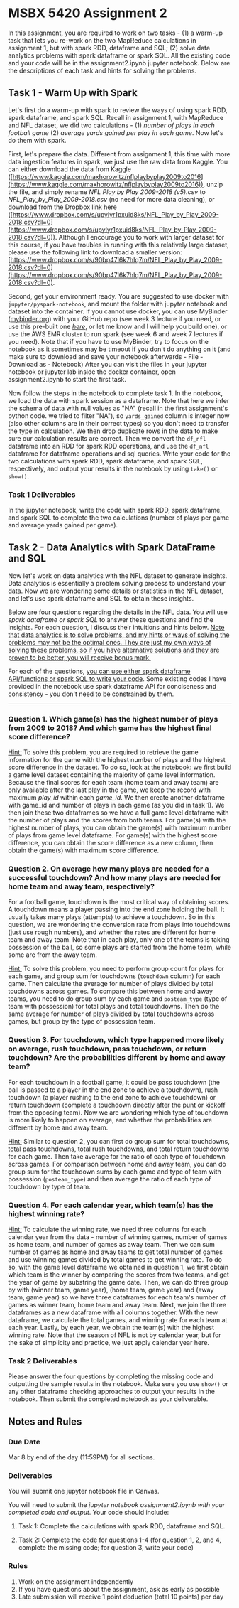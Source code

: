 # MSBX 5420 Assignment 2

In this assignment, you are required to work on two tasks - (1) a warm-up task that lets you re-work on the two MapReduce calculations in assignment 1, but with spark RDD, dataframe and SQL; (2) solve data analytics problems with spark dataframe or spark SQL. All the existing code and your code will be in the assignment2.ipynb jupyter notebook. Below are the descriptions of each task and hints for solving the problems.

## Task 1 - Warm Up with Spark

Let's first do a warm-up with spark to review the ways of using spark RDD, spark dataframe, and spark SQL. Recall in assignment 1, with MapReduce and NFL dataset, we did two calculations - (1) *number of plays in each football game* (2) *average yards gained per play in each game*. Now let's do them with spark.

First, let's prepare the data. Different from assignment 1, this time with more data ingestion features in spark, we just use the raw data from Kaggle. You can either download the data from Kaggle ([https://www.kaggle.com/maxhorowitz/nflplaybyplay2009to2016](https://www.kaggle.com/maxhorowitz/nflplaybyplay2009to2016)), unzip the file, and simply rename *NFL Play by Play 2009-2018 (v5).csv* to *NFL_Play_by_Play_2009-2018.csv* (no need for more data cleaning), or download from the Dropbox link here ([https://www.dropbox.com/s/upylyr1pxuid8ks/NFL_Play_by_Play_2009-2018.csv?dl=0](https://www.dropbox.com/s/upylyr1pxuid8ks/NFL_Play_by_Play_2009-2018.csv?dl=0)). Although I encourage you to work with larger dataset for this course, if you have troubles in running with this relatively large dataset, please use the following link to download a smaller version: [https://www.dropbox.com/s/90bp47l6k7hlq7m/NFL_Play_by_Play_2009-2018.csv?dl=0](https://www.dropbox.com/s/90bp47l6k7hlq7m/NFL_Play_by_Play_2009-2018.csv?dl=0).

Second, get your environment ready. You are suggested to use docker with `jupyter/pyspark-notebook`, and mount the folder with jupyter notebook and dataset into the container. If you cannot use docker, you can use MyBinder ([mybinder.org](https://mybinder.org)) with your GitHub repo (see week 3 lecture if you need, or use this pre-built one *[here](https://mybinder.org/v2/gh/msbx5420-class/msbx5420-class.github.io/HEAD)*, or let me know and I will help you build one), or use the AWS EMR cluster to run spark (see week 6 and week 7 lectures if you need). Note that if you have to use MyBinder, try to focus on the notebook as it sometimes may be timeout if you don't do anything on it (and make sure to download and save your notebook afterwards - File - Download as - Notebook) After you can visit the files in your jupyter notebook or jupyter lab inside the docker container, open assignment2.ipynb to start the first task.

Now follow the steps in the notebook to complete task 1. In the notebook, we load the data with spark session as a dataframe. Note that here we infer the schema of data with null values as "NA" (recall in the first assignment's python code. we tried to filter "NA"), so `yards_gained` column is integer now (also other columns are in their correct types) so you don't need to transfer the type in calculation. We then drop duplicate rows in the data to make sure our calculation results are correct. Then we convert the `df_nfl` dataframe into an RDD for spark RDD operations, and use the `df_nfl` dataframe for dataframe operations and sql queries. Write your code for the two calculations with spark RDD, spark dataframe, and spark SQL, respectively, and output your results in the notebook by using `take()` or `show()`.

### Task 1 Deliverables

In the jupyter notebook, write the code with spark RDD, spark dataframe, and spark SQL to complete the two calculations (number of plays per game and average yards gained per game).

## Task 2 - Data Analytics with Spark DataFrame and SQL

Now let's work on data analytics with the NFL dataset to generate insights. Data analytics is essentially a problem solving process to understand your data. Now we are wondering some details or statistics in the NFL dataset, and let's use spark dataframe and SQL to obtain these insights.

Below are four questions regarding the details in the NFL data. You will use *spark dataframe or spark SQL* to answer these questions and find the insights. For each question, I discuss their intuitions and hints below. <u>Note that data analytics is to solve problems, and my hints or ways of solving the problems may not be the optimal ones. They are just my own ways of solving these problems, so if you have alternative solutions and they are proven to be better, you will receive bonus mark.</u>

For each of the questions, <u>you can use either spark dataframe API/functions or spark SQL to write your code</u>. Some existing codes I have provided in the notebook use spark dataframe API for conciseness and consistency - you don't need to be constrained by them.

------

### Question 1. Which game(s) has the highest number of plays from 2009 to 2018? And which game has the highest final score difference?

<u>Hint:</u> To solve this problem, you are required to retrieve the game information for the game with the highest number of plays and the highest score difference in the dataset. To do so, look at the notebook: we first build a game level dataset containing the majority of game level information. Because the final scores for each team (home team and away team) are only available after the last play in the game, we keep the record with maximum *play_id* within each *game_id*. We then create another dataframe with game_id and number of plays in each game (as you did in task 1). We then join these two dataframes so we have a full game level dataframe with the number of plays and the scores from both teams. For game(s) with the highest number of plays, you can obtain the game(s) with maximum number of plays from game level dataframe. For game(s) with the highest score difference, you can obtain the score difference as a new column, then obtain the game(s) with maximum score difference.

### Question 2. On average how many plays are needed for a successful touchdown? And how many plays are needed for home team and away team, respectively?

For a football game, touchdown is the most critical way of obtaining scores. A touchdown means a player passing into the end zone holding the ball. It usually takes many plays (attempts) to achieve a touchdown. So in this question, we are wondering the conversion rate from plays into touchdowns (just use rough numbers), and whether the rates are different for home team and away team. Note that in each play, only one of the teams is taking possession of the ball, so some plays are started from the home team, while some are from the away team.

<u>Hint:</u> To solve this problem, you need to perform group count for plays for each game, and group sum for touchdowns (`touchdown` column) for each game. Then calculate the average for number of plays divided by total touchdowns across games. To compare this between home and away teams, you need to do group sum by each game and `posteam_type` (type of team with possession) for total plays and total touchdowns. Then do the same average for number of plays divided by total touchdowns across games, but group by the type of possession team.

### Question 3. For touchdown, which type happened more likely on average, rush touchdown, pass touchdown, or return touchdown? Are the probabilities different by home and away team?

For each touchdown in a football game, it could be pass touchdown (the ball is passed to a player in the end zone to achieve a touchdown), rush touchdown (a player rushing to the end zone to achieve touchdown) or return touchdown (complete a touchdown directly after the punt or kickoff from the opposing team). Now we are wondering which type of touchdown is more likely to happen on average, and whether the probabilities are different by home and away team.

<u>Hint:</u> Similar to question 2, you can first do group sum for total touchdowns, total pass touchdowns, total rush touchdowns, and total return touchdowns for each game. Then take average for the ratio of each type of touchdown across games. For comparison between home and away team, you can do group sum for the touchdown sums by each game and type of team with possession (`posteam_type`) and then average the ratio of each type of touchdown by type of team.

### Question 4. For each calendar year, which team(s) has the highest winning rate?

<u>Hint:</u> To calculate the winning rate, we need three columns for each calendar year from the data - number of winning games, number of games as home team, and number of games as away team. Then we can sum number of games as home and away teams to get total number of games and use winning games divided by total games to get winning rate. To do so, with the game level dataframe we obtained in question 1, we first obtain which team is the winner by comparing the scores from two teams, and get the year of game by substring the game date. Then, we can do three group by with (winner team, game year), (home team, game year) and (away team, game year) so we have three dataframes for each team's number of games as winner team, home team and away team. Next, we join the three dataframes as a new dataframe with all columns together. With the new dataframe, we calculate the total games, and winning rate for each team at each year. Lastly, by each year, we obtain the team(s) with the highest winning rate. Note that the season of NFL is not by calendar year, but for the sake of simplicity and practice, we just apply calendar year here.

### Task 2 Deliverables

Please answer the four questions by completing the missing code and outputting the sample results in the notebook. Make sure you use `show()` or any other dataframe checking approaches to output your results in the notebook. Then submit the completed notebook as your deliverable.

## Notes and Rules

### Due Date

Mar 8 by end of the day (11:59PM) for all sections.

### Deliverables

You will submit one jupyter notebook file in Canvas.

You will need to submit the *jupyter notebook assignment2.ipynb with your completed code and output*. Your code should include:

1. Task 1: Complete the calculations with spark RDD, dataframe and SQL.

2. Task 2: Complete the code for questions 1-4 (for question 1, 2, and 4, complete the missing code; for question 3, write your code)

### Rules

1. Work on the assignment independently
2. If you have questions about the assignment, ask as early as possible
3. Late submission will receive 1 point deduction (total 10 points) per day